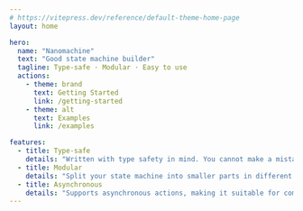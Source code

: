 ```yaml
---
# https://vitepress.dev/reference/default-theme-home-page
layout: home

hero:
  name: "Nanomachine"
  text: "Good state machine builder"
  tagline: Type-safe · Modular · Easy to use
  actions:
    - theme: brand
      text: Getting Started
      link: /getting-started
    - theme: alt
      text: Examples
      link: /examples

features:
  - title: Type-safe
    details: "Written with type safety in mind. You cannot make a mistake when you use it."
  - title: Modular
    details: "Split your state machine into smaller parts in different files to keep it clean and organized."
  - title: Asynchronous
    details: "Supports asynchronous actions, making it suitable for complex workflows."
---
```


